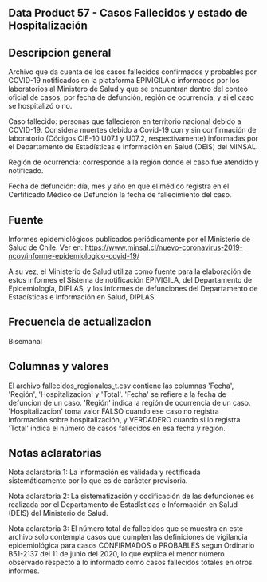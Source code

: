 Data Product 57 - Casos Fallecidos y estado de Hospitalización
---------------------------------------------------------------

Descripcion general
-------------------
Archivo que da cuenta de los casos fallecidos confirmados y probables por COVID-19 notificados en la plataforma EPIVIGILA o informados por los laboratorios al Ministero de Salud y que se encuentran dentro del conteo oficial de casos, por fecha de defunción, región de ocurrencia, y si el caso se hospitalizó o no. 

Caso fallecido: personas que fallecieron en territorio nacional debido a COVID-19. Considera muertes debido a Covid-19 con y sin confirmación de laboratorio (Códigos CIE-10 U07.1 y U07.2, respectivamente) informadas por el Departamento de Estadísticas e Información en Salud (DEIS) del MINSAL.

Región de ocurrencia: corresponde a la región donde el caso fue atendido y notificado.

Fecha de defunción: día, mes y año en que el médico registra en el Certificado Médico de Defunción la fecha de fallecimiento del caso.


Fuente
------
Informes epidemiológicos publicados periódicamente por el Ministerio de Salud de Chile. Ver en: https://www.minsal.cl/nuevo-coronavirus-2019-ncov/informe-epidemiologico-covid-19/

A su vez, el Ministerio de Salud utiliza como fuente para la elaboración de estos informes el Sistema de notificación EPIVIGILA, del Departamento de Epidemiología, DIPLAS, y los informes de defunciones del Departamento de Estadísticas e Información en Salud, DIPLAS.


Frecuencia de actualizacion
---------------------------
Bisemanal


Columnas y valores
------------------
El archivo fallecidos_regionales_t.csv contiene las columnas 'Fecha', 'Región', 'Hospitalizacion' y 'Total'. 
'Fecha' se refiere a la fecha de defuncion de un caso. 
'Región' indica la región de ocurrencia de un caso.
'Hospitalizacion' toma valor FALSO cuando ese caso no registra información sobre hospitalización, y VERDADERO cuando si lo registra.
'Total' indica el número de casos fallecidos en esa fecha y región.


Notas aclaratorias
------------------
Nota aclaratoria 1: La información es validada y rectificada sistemáticamente por lo que es de carácter provisoria. 

Nota aclaratoria 2: La sistematización y codificación de las defunciones es realizada por el Departamento de Estadísticas e Información en Salud (DEIS) del Ministerio de Salud.

Nota aclaratoria 3: El número total de fallecidos que se muestra en este archivo solo contempla casos que cumplen las definiciones de vigilancia epidemiológica para casos CONFIRMADOS o PROBABLES segun Ordinario B51-2137 del 11 de junio del 2020, lo que explica el menor número observado respecto a lo informado como casos fallecidos totales en otros informes.  






